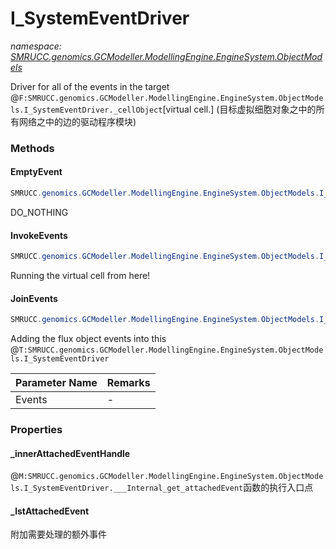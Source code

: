 ﻿# I_SystemEventDriver
_namespace: [SMRUCC.genomics.GCModeller.ModellingEngine.EngineSystem.ObjectModels](./index.md)_

Driver for all of the events in the target @``F:SMRUCC.genomics.GCModeller.ModellingEngine.EngineSystem.ObjectModels.I_SystemEventDriver._cellObject``[virtual cell.]
 (目标虚拟细胞对象之中的所有网络之中的边的驱动程序模块)



### Methods

#### EmptyEvent
```csharp
SMRUCC.genomics.GCModeller.ModellingEngine.EngineSystem.ObjectModels.I_SystemEventDriver.EmptyEvent
```
DO_NOTHING

#### InvokeEvents
```csharp
SMRUCC.genomics.GCModeller.ModellingEngine.EngineSystem.ObjectModels.I_SystemEventDriver.InvokeEvents
```
Running the virtual cell from here!

#### JoinEvents
```csharp
SMRUCC.genomics.GCModeller.ModellingEngine.EngineSystem.ObjectModels.I_SystemEventDriver.JoinEvents(System.Collections.Generic.IEnumerable{SMRUCC.genomics.GCModeller.ModellingEngine.EngineSystem.ObjectModels.Module.FluxObject})
```
Adding the flux object events into this @``T:SMRUCC.genomics.GCModeller.ModellingEngine.EngineSystem.ObjectModels.I_SystemEventDriver``

|Parameter Name|Remarks|
|--------------|-------|
|Events|-|



### Properties

#### _innerAttachedEventHandle
@``M:SMRUCC.genomics.GCModeller.ModellingEngine.EngineSystem.ObjectModels.I_SystemEventDriver.___Internal_get_attachedEvent``函数的执行入口点
#### _lstAttachedEvent
附加需要处理的额外事件
